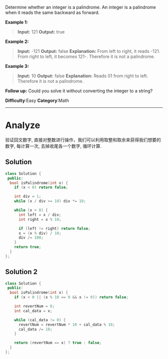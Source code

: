 
Determine whether an integer is a palindrome. An integer is a palindrome when it reads the same backward as forward.

**Example 1:**
> **Input:** 121
> **Output:** true

**Example 2:**
> **Input:** -121
> **Output:** false
> **Explanation:** From left to right, it reads -121. From right to left, it becomes 121-. Therefore it is not a palindrome.

**Example 3:**
>**Input:** 10
>**Output:** false
>**Explanation:** Reads 01 from right to left. Therefore it is not a palindrome.

**Follow up:**
Could you solve it without converting the integer to a string?

**Difficulty**:Easy
**Category**:Math
*****

# Analyze

验证回文数字, 直接对整数进行操作，我们可以利用取整和取余来获得我们想要的数字, 每计算一次, 去掉收尾各一个数字, 循环计算.

## Solution

```cpp
class Solution {
 public:
  bool isPalindrome(int x) {
    if (x < 0) return false;

    int div = 1;
    while (x / div >= 10) div *= 10;

    while (x > 0) {
      int left = x / div;
      int right = x % 10;

      if (left != right) return false;
      x = (x % div) / 10;
      div /= 100;
    }
    return true;
  }
};
```

## Solution 2

```cpp
class Solution {
 public:
  bool isPalindrome(int x) {
    if (x < 0 || (x % 10 == 0 && x != 0)) return false;

    int revertNum = 0;
    int cal_data = x;

    while (cal_data != 0) {
      revertNum = revertNum * 10 + cal_data % 10;
      cal_data /= 10;
    }

    return (revertNum == x) ? true : false;
  }
};
```
